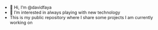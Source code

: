 - 👋 Hi, I’m @davidfaya
- 👀 I’m interested in always playing with new technology
- This is my public repository where I share some projects I am currently working on


<!---
davidfaya/davidfaya is a ✨ special ✨ repository because its `README.md` (this file) appears on your GitHub profile.
You can click the Preview link to take a look at your changes.
--->
